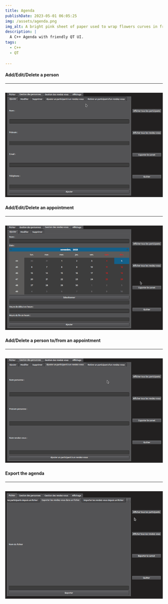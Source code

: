 ```yaml
---
title: Agenda
publishDate: 2023-05-01 06:05:25
img: /assets/agenda.png
img_alt: A bright pink sheet of paper used to wrap flowers curves in front of rich blue background
description: |
  A C++ Agenda with friendly QT UI.
tags:
  - C++
  - QT
  
---
```


#### Add/Edit/Delete a person
---
![Image](/assets/managePerson.gif)
---


#### Add/Edit/Delete an appointment
---
![Image](/assets/manageRDV.gif)
---

#### Add/Delete a person to/from an appointment
---
![Image](/assets/RDVPerson.gif)
---

#### Export the agenda
---
![Image](/assets/export.gif)
---